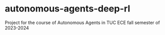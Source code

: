 # autonomous-agents-deep-rl
Project for the course of Autonomous Agents in TUC ECE fall semester of 2023-2024
